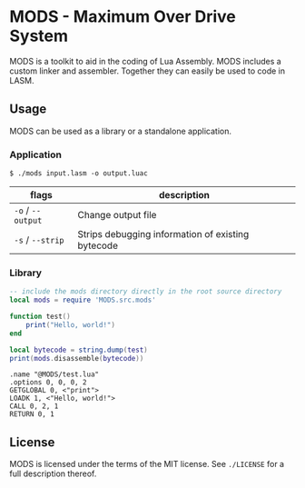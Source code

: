 # MODS - Maximum Over Drive System
MODS is a toolkit to aid in the coding of Lua Assembly.
MODS includes a custom linker and assembler. Together they can easily be used to code in LASM.

## Usage
MODS can be used as a library or a standalone application.


### Application
```
$ ./mods input.lasm -o output.luac
```

| flags | description |
|---|---|
| `-o` / `--output` | Change output file |
| `-s` / `--strip`  | Strips debugging information of existing bytecode |


### Library
```lua
-- include the mods directory directly in the root source directory
local mods = require 'MODS.src.mods'

function test()
	print("Hello, world!")
end

local bytecode = string.dump(test)
print(mods.disassemble(bytecode))
```
```
.name "@MODS/test.lua"
.options 0, 0, 0, 2
GETGLOBAL 0, <"print">
LOADK 1, <"Hello, world!">
CALL 0, 2, 1
RETURN 0, 1
```

## License
MODS is licensed under the terms of the MIT license. See `./LICENSE` for a full description thereof.

